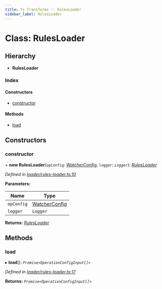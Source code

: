 ```yaml
---
title: Ts Transforms :: RulesLoader
sidebar_label: RulesLoader
---
```


# Class: RulesLoader

## Hierarchy

* **RulesLoader**

### Index

#### Constructors

* [constructor](rulesloader.md#constructor)

#### Methods

* [load](rulesloader.md#load)

## Constructors

###  constructor

\+ **new RulesLoader**(`opConfig`: *[WatcherConfig](../interfaces/watcherconfig.md)*, `logger`: *`Logger`*): *[RulesLoader](rulesloader.md)*

*Defined in [loader/rules-loader.ts:10](https://github.com/terascope/teraslice/blob/e7b0edd3/packages/ts-transforms/src/loader/rules-loader.ts#L10)*

**Parameters:**

Name | Type |
------ | ------ |
`opConfig` | [WatcherConfig](../interfaces/watcherconfig.md) |
`logger` | `Logger` |

**Returns:** *[RulesLoader](rulesloader.md)*

## Methods

###  load

▸ **load**(): *`Promise<OperationConfigInput[]>`*

*Defined in [loader/rules-loader.ts:17](https://github.com/terascope/teraslice/blob/e7b0edd3/packages/ts-transforms/src/loader/rules-loader.ts#L17)*

**Returns:** *`Promise<OperationConfigInput[]>`*
